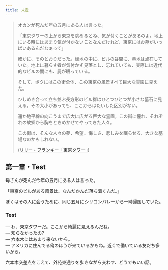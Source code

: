 ```yaml
---
title: 未定
---
```


> オカンが死んだ年の五月にある人は言った。
>
> 「東京タワーの上から東京を眺めるとね、気が付くことがあるのよ。地上にいる時にはあまり気が付かないことなんだけれど、東京にはお墓がいっぱいあるんだなぁって」
>
> 確かに、そのとおりだった。緑地の中に、ビルの谷間に、墓地は点在していた。地上に暮らす者が気付かず見落とし、忘れていても、実際には近代的なビルの間にも、屍が眠っている。
>
> そして、ボクにはこの街全体、この東京の風景すべて巨大な霊園に見えた。
>
> ひしめき合って立ち並ぶ長方形のビル群はひとつひとつが小さな墓石に見える。その大小があっても、ここからはたいした区別がない。
>
> 遥か地平線の向こうまで広大に広がる巨大な霊園。この街に憧れ、それぞれの故郷から胸をときめかせてやってきた人々。
>
> この街は、そんな人々の夢、希望、悔しさ、悲しみを眠らせる、大きな墓場なのかもしれない。
>
> ([リリー・フランキー「東京タワー」](https://www.amazon.co.jp/dp/4101275718?tag=chibicode-22))

## 第一章・Test

母さんが死んだ今年の五月にある人は言った。

「東京のビルがある風景は、なんだかんだ落ち着くんだ。」

ぼくはその人に会うために、同じ五月にシリコンバレーから一時帰国していた。

### Test

— わ、東京タワーだ。ここから綺麗に見えるんだね。<br>
— 知らなかったの?<br>
— 六本木にはあまり来ないから。<br>
— アメリカに住んでる俺のほうが来ているかもね。近くで働いている友だち多いから。

六本木交差点をこえて、外苑東通りを歩きながら交わす、どうでもいい話。
